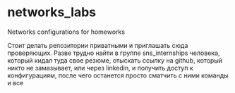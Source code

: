 # networks_labs
Networks configurations for homeworks


Стоит делать репозитории приватными и приглашать сюда проверяющих. Разве трудно найти в группе sns_internships человека, который кидал туда свое резюме, отыскать ссылку на github, который никто не замазывает, или через linkedin, и получить доступ к конфигурациям, после чего останется просто сматчить с ними команды и все
